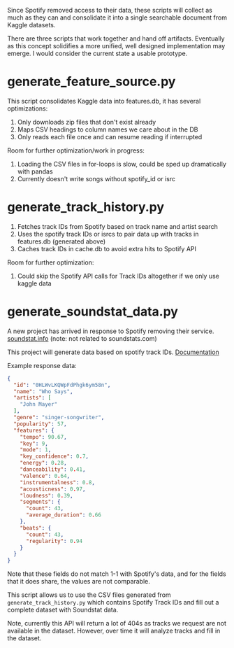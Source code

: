 Since Spotify removed access to their data, these scripts will collect as much as they can and consolidate it into a single searchable document from Kaggle datasets.

There are three scripts that work together and hand off artifacts. Eventually as this concept solidifies a more unified, well designed implementation may emerge. I would consider the current state a usable prototype.

generate_feature_source.py
==========================

This script consolidates Kaggle data into features.db, it has several optimizations:

1. Only downloads zip files that don't exist already
2. Maps CSV headings to column names we care about in the DB
3. Only reads each file once and can resume reading if interrupted

Room for further optimization/work in progress:

1. Loading the CSV files in for-loops is slow, could be sped up dramatically with pandas
2. Currently doesn't write songs without spotify_id or isrc


generate_track_history.py
=========================

1. Fetches track IDs from Spotify based on track name and artist search
2. Uses the spotify track IDs or isrcs to pair data up with tracks in features.db (generated above)
3. Caches track IDs in cache.db to avoid extra hits to Spotify API

Room for further optimization:

1. Could skip the Spotify API calls for Track IDs altogether if we only use kaggle data

generate_soundstat_data.py
==========================

A new project has arrived in response to Spotify removing their service. [soundstat.info](soundstat.info) (note: not related to soundstats.com)

This project will generate data based on spotify track IDs. [Documentation](https://soundstat.info/api/v1/docs#/)

Example response data:

```json
{
  "id": "0HLWvLKQWpFdPhgk6ym58n",
  "name": "Who Says",
  "artists": [
    "John Mayer"
  ],
  "genre": "singer-songwriter",
  "popularity": 57,
  "features": {
    "tempo": 90.67,
    "key": 9,
    "mode": 1,
    "key_confidence": 0.7,
    "energy": 0.28,
    "danceability": 0.41,
    "valence": 0.64,
    "instrumentalness": 0.8,
    "acousticness": 0.97,
    "loudness": 0.39,
    "segments": {
      "count": 43,
      "average_duration": 0.66
    },
    "beats": {
      "count": 43,
      "regularity": 0.94
    }
  }
}
```

Note that these fields do not match 1-1 with Spotify's data, and for the fields that it does share, the values are not comparable.

This script allows us to use the CSV files generated from `generate_track_history.py` which contains Spotify Track IDs and fill out a complete dataset with Soundstat data.

Note, currently this API will return a lot of 404s as tracks we request are not available in the dataset. However, over time it will analyze tracks and fill in the dataset.


